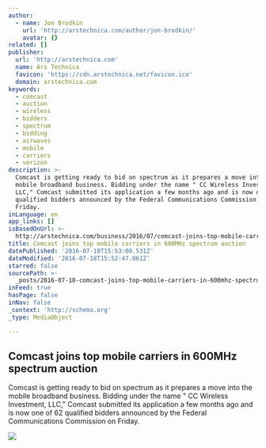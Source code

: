 ```yaml
---
author:
  - name: Jon Brodkin
    url: 'http://arstechnica.com/author/jon-brodkin/'
    avatar: {}
related: []
publisher:
  url: 'http://arstechnica.com'
  name: Ars Technica
  favicon: 'https://cdn.arstechnica.net/favicon.ico'
  domain: arstechnica.com
keywords:
  - comcast
  - auction
  - wireless
  - bidders
  - spectrum
  - bidding
  - airwaves
  - mobile
  - carriers
  - verizon
description: >-
  Comcast is getting ready to bid on spectrum as it prepares a move into the
  mobile broadband business. Bidding under the name " CC Wireless Investment,
  LLC," Comcast submitted its application a few months ago and is now one of 62
  qualified bidders announced by the Federal Communications Commission on
  Friday.
inLanguage: en
app_links: []
isBasedOnUrl: >-
  http://arstechnica.com/business/2016/07/comcast-joins-top-mobile-carriers-in-600mhz-spectrum-auction/
title: Comcast joins top mobile carriers in 600MHz spectrum auction
datePublished: '2016-07-18T15:53:00.531Z'
dateModified: '2016-07-18T15:52:47.061Z'
starred: false
sourcePath: >-
  _posts/2016-07-18-comcast-joins-top-mobile-carriers-in-600mhz-spectrum-auction.md
inFeed: true
hasPage: false
inNav: false
_context: 'http://schema.org'
_type: MediaObject

---
```

<article style=""><h1>Comcast joins top mobile carriers in 600MHz spectrum auction</h1><p>Comcast is getting ready to bid on spectrum as it prepares a move into the mobile broadband business. Bidding under the name " CC Wireless Investment, LLC," Comcast submitted its application a few months ago and is now one of 62 qualified bidders announced by the Federal Communications Commission on Friday.</p><img src="http://cdn.arstechnica.net/wp-content/uploads/2015/12/comcast-logo-thumbnail-640x360.jpg" /></article>